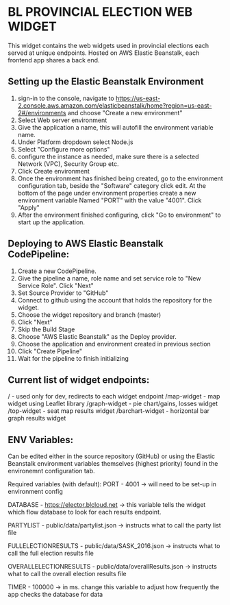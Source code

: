# BL PROVINCIAL ELECTION WEB WIDGET

This widget contains the web widgets used in provincial elections each served at unique endpoints. Hosted on AWS Elastic Beanstalk, each frontend app shares a back end. 


## Setting up the Elastic Beanstalk Environment
1. sign-in to the console, navigate to https://us-east-2.console.aws.amazon.com/elasticbeanstalk/home?region=us-east-2#/environments and choose "Create a new environment"
2. Select Web server environment
3. Give the application a name, this will autofill the environment variable name. 
4. Under Platform dropdown select Node.js
5. Select "Configure more options" 
6. configure the instance as needed, make sure there is a selected Network (VPC), Security Group etc. 
7. Click Create environment
8. Once the environment has finished being created, go to the environment configuration tab, beside the "Software" category click edit. At the bottom of the page under environment properties create a new environment variable Named "PORT" with the value "4001". Click "Apply"
9. After the environment finished configuring, click "Go to environment" to start up the application.

## Deploying to AWS Elastic Beanstalk CodePipeline:
1. Create a new CodePipeline.
2. Give the pipeline a name, role name and set service role to "New Service Role". Click "Next"
3. Set Source Provider to "GitHub"
4. Connect to github using the account that holds the repository for the widget.
5. Choose the widget repository and branch (master)
6. Click "Next"
7. Skip the Build Stage
8. Choose "AWS Elastic Beanstalk" as the Deploy provider.
9. Choose the application and environment created in previous section
10. Click "Create Pipeline"
11. Wait for the pipeline to finish initializing 


## Current list of widget endpoints: 

/ - used only for dev, redirects to each widget endpoint 
/map-widget - map widget using Leaflet library
/graph-widget - pie chart/gains, losses widget
/top-widget - seat map results widget
/barchart-widget - horizontal bar graph results widget

## ENV Variables: 
Can be edited either in the source repository (GitHub) or using the Elastic Beanstalk environment variables themselves (highest priority) found in the environemnt configuration tab.

Required variables (with default): 
PORT - 4001 
    -> will need to be set-up in environment config

DATABASE - https://elector.blcloud.net 
    -> this variable tells the widget which flow database to look for each results endpoint. 
    
PARTYLIST - public/data/partylist.json 
    -> instructs what to call the party list file

FULLELECTIONRESULTS - public/data/SASK_2016.json 
    -> instructs what to call the full election results file

OVERALLELECTIONRESULTS - public/data/overallResults.json
    -> instructs what to call the overall election results file

TIMER - 100000
    -> in ms. change this variable to adjust how frequently the app checks the database for data